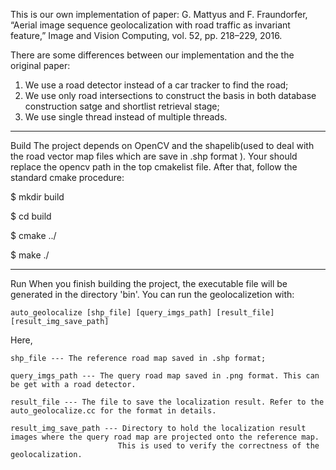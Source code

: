 This is our own implementation of paper:
G. Mattyus and F. Fraundorfer, “Aerial image sequence geolocalization 
with road traffic as invariant feature,” Image and Vision Computing,
vol. 52, pp. 218–229, 2016.

There are some differences between our implementation and the the original paper:
1) We use a road detector instead of a car tracker to find the road;
2) We use only road intersections to construct the basis in both database construction satge
   and shortlist retrieval stage;
3) We use single thread instead of multiple threads.


------------------------------------------------------
Build
The project depends on OpenCV and the shapelib(used to deal with the road vector map files which are save in .shp format ).
Your should replace the opencv path in the top cmakelist file. After that, follow the standard cmake procedure:
 
 $ mkdir build
 
 $ cd build
 
 $ cmake ../
 
 $ make ./


------------------------------------------------------
Run
When you finish building the project, the executable file will be generated in the directory 'bin'. You can run the geolocalizetion 
with:
    
    auto_geolocalize [shp_file] [query_imgs_path] [result_file] [result_img_save_path]
Here,
    
    shp_file --- The reference road map saved in .shp format;
    
    query_imgs_path --- The query road map saved in .png format. This can be get with a road detector.
    
    result_file --- The file to save the localization result. Refer to the auto_geolocalize.cc for the format in details.
    
    result_img_save_path --- Directory to hold the localization result images where the query road map are projected onto the reference map.
                            This is used to verify the correctness of the geolocalization.
